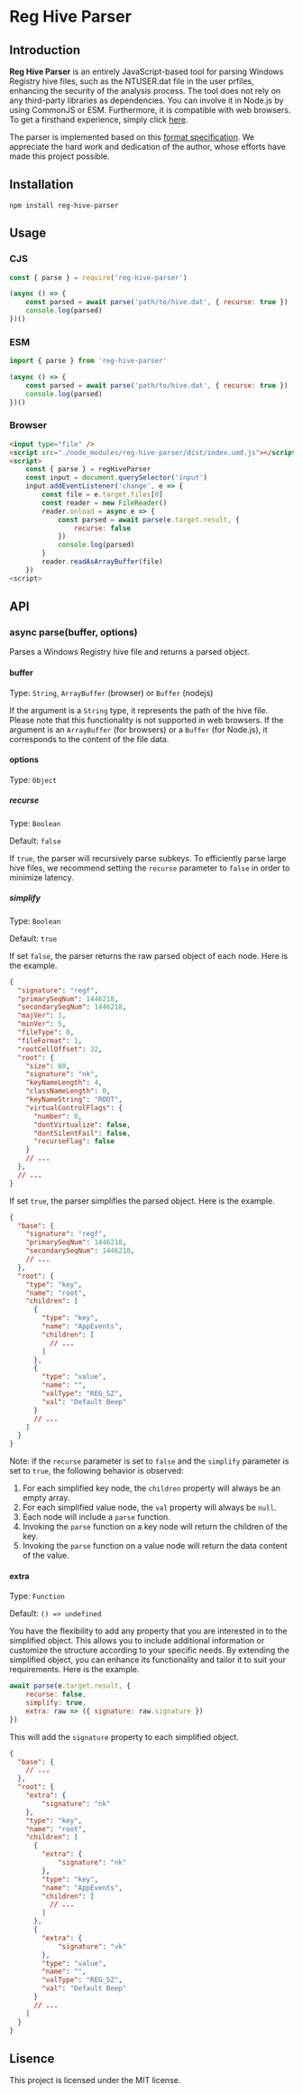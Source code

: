# Reg Hive Parser

## Introduction

**Reg Hive Parser** is an entirely JavaScript-based tool for parsing Windows Registry hive files, such as the NTUSER.dat file in the user prfiles, enhancing the security of the analysis process. The tool does not rely on any third-party libraries as dependencies. You can involve it in Node.js by using CommonJS or ESM. Furthermore, it is compatible with web browsers. To get a firsthand experience, simply click [here](https://sherlockgn.github.io/reg-hive-parser/).

The parser is implemented based on this [format specification](https://github.com/msuhanov/regf/tree/master). We appreciate the hard work and dedication of the author, whose efforts have made this project possible.

## Installation

```
npm install reg-hive-parser
```

## Usage

### CJS

```javascript
const { parse } = require('reg-hive-parser')

(async () => {
    const parsed = await parse('path/to/hive.dat', { recurse: true })
    console.log(parsed)
})()
```

### ESM
```javascript
import { parse } from 'reg-hive-parser'

(async () => {
    const parsed = await parse('path/to/hive.dat', { recurse: true })
    console.log(parsed)
})()
```

### Browser
```html
<input type="file" />
<script src="./node_modules/reg-hive-parser/dist/index.umd.js"></script>
<script>
    const { parse } = regHiveParser
    const input = document.querySelector('input')
    input.addEventListener('change', e => {
        const file = e.target.files[0]
        const reader = new FileReader()
        reader.onload = async e => {
            const parsed = await parse(e.target.result, {
                recurse: false
            })
            console.log(parsed)
        }
        reader.readAsArrayBuffer(file)
    })
<script>
```

## API

### async parse(buffer, options)

Parses a Windows Registry hive file and returns a parsed object.

#### buffer

Type: `String`, `ArrayBuffer` (browser) or `Buffer` (nodejs)

If the argument is a `String` type, it represents the path of the hive file. Please note that this functionality is not supported in web browsers.
If the argument is an `ArrayBuffer` (for browsers) or a `Buffer` (for Node.js), it corresponds to the content of the file data.

#### options

Type: `Object`
    
##### recurse

Type: `Boolean`

Default: `false`

If `true`, the parser will recursively parse subkeys. To efficiently parse large hive files, we recommend setting the `recurse` parameter to `false` in order to minimize latency.

##### simplify

Type: `Boolean`

Default: `true`

If set `false`, the parser returns the raw parsed object of each node. Here is the example.

```json
{
  "signature": "regf",
  "primarySeqNum": 1446218,
  "secondarySeqNum": 1446218,
  "majVer": 1,
  "minVer": 5,
  "fileType": 0,
  "fileFormat": 1,
  "rootCellOffset": 32,
  "root": {
    "size": 88,
    "signature": "nk",
    "keyNameLength": 4,
    "classNameLength": 0,
    "keyNameString": "ROOT",
    "virtualControlFlags": {
      "number": 0,
      "dontVirtualize": false,
      "dontSilentFail": false,
      "recurseFlag": false
    }
    // ...
  },
  // ...
}
```
    
If set `true`, the parser simplifies the parsed object. Here is the example.

```json
{
  "base": {
    "signature": "regf",
    "primarySeqNum": 1446218,
    "secondarySeqNum": 1446218,
    // ...
  },
  "root": {
    "type": "key",
    "name": "root",
    "children": [
      {
        "type": "key",
        "name": "AppEvents",
        "children": [
          // ...
        ]
      },
      {
        "type": "value",
        "name": "",
        "valType": "REG_SZ",
        "val": "Default Beep"
      }
      // ...
    ]
  }
}
```

Note: if the `recurse` parameter is set to `false` and the `simplify` parameter is set to `true`, the following behavior is observed:

1. For each simplified key node, the `children` property will always be an empty array.
2. For each simplified value node, the `val` property will always be `null`.
3. Each node will include a `parse` function.
4. Invoking the `parse` function on a key node will return the children of the key.
5. Invoking the `parse` function on a value node will return the data content of the value.

#### extra

Type: `Function`
    
Default: `() => undefined`

You have the flexibility to add any property that you are interested in to the simplified object. This allows you to include additional information or customize the structure according to your specific needs. By extending the simplified object, you can enhance its functionality and tailor it to suit your requirements. Here is the example.

```javascript
await parse(e.target.result, {
    recurse: false,
    simplify: true,
    extra: raw => ({ signature: raw.signature })
})
```

This will add the `signature` property to each simplified object.
    
```json
{
  "base": {
    // ...
  },
  "root": {
    "extra": {
        "signature": "nk"
    },
    "type": "key",
    "name": "root",
    "children": [
      {
        "extra": {
            "signature": "nk"
        },
        "type": "key",
        "name": "AppEvents",
        "children": [
          // ...
        ]
      },
      {
        "extra": {
            "signature": "vk"
        },
        "type": "value",
        "name": "",
        "valType": "REG_SZ",
        "val": "Default Beep"
      }
      // ...
    ]
  }
}
```

## Lisence

This project is licensed under the MIT license.
